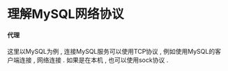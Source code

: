 # 理解MySQL网络协议

#### 代理

这里以MySQL为例 , 连接MySQL服务可以使用TCP协议 , 例如使用MySQL的客户端连接 , 网络连接 . 如果是在本机 , 也可以使用sock协议 . 

